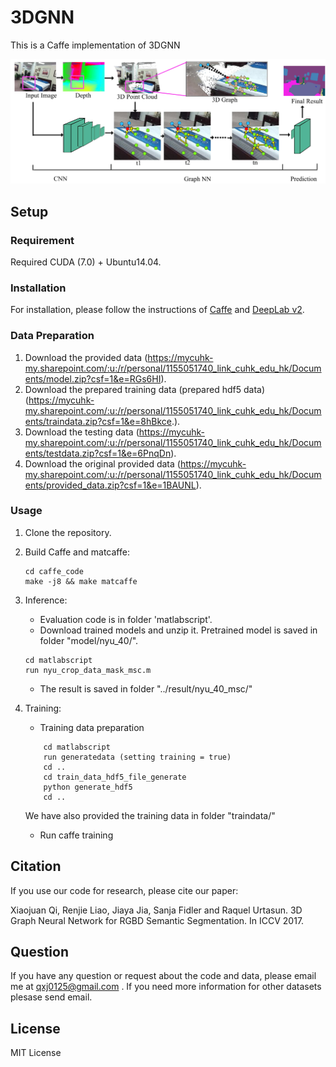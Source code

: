 # 3DGNN
This is a Caffe implementation of 3DGNN 

<img src="./overallpipeline.png"/>

## Setup

### Requirement
Required CUDA (7.0) + Ubuntu14.04.

### Installation

For installation, please follow the instructions of [Caffe](https://github.com/BVLC/caffe) and [DeepLab v2](https://bitbucket.org/aquariusjay/deeplab-public-ver2).

### Data Preparation
1. Download the provided data (https://mycuhk-my.sharepoint.com/:u:/r/personal/1155051740_link_cuhk_edu_hk/Documents/model.zip?csf=1&e=RGs6HI).
2. Download the prepared training data (prepared hdf5 data) (https://mycuhk-my.sharepoint.com/:u:/r/personal/1155051740_link_cuhk_edu_hk/Documents/traindata.zip?csf=1&e=8hBkce.).
3. Download the testing data  (https://mycuhk-my.sharepoint.com/:u:/r/personal/1155051740_link_cuhk_edu_hk/Documents/testdata.zip?csf=1&e=6PnqDn).
4. Download the original provided data (https://mycuhk-my.sharepoint.com/:u:/r/personal/1155051740_link_cuhk_edu_hk/Documents/provided_data.zip?csf=1&e=1BAUNL).

### Usage

1. Clone the repository.

2. Build Caffe and matcaffe:

   ```shell
   cd caffe_code
   make -j8 && make matcaffe
   ```

3. Inference:

   - Evaluation code is in folder 'matlabscript'. 
   - Download trained models and unzip it. Pretrained model is saved in folder "model/nyu_40/". 
   ```shell
   cd matlabscript
   run nyu_crop_data_mask_msc.m
   ```
   - The result is saved in folder "../result/nyu_40_msc/"
4. Training:

   - Training data preparation
   ```shell
       cd matlabscript
       run generatedata (setting training = true)
       cd ..
       cd train_data_hdf5_file_generate
       python generate_hdf5
       cd ..
      ```
      We have also provided the training data in folder "traindata/"
   - Run caffe training


   
## Citation
If you use our code for research, please cite our paper:

Xiaojuan Qi, Renjie Liao, Jiaya Jia, Sanja Fidler and Raquel Urtasun. 3D Graph Neural Network for RGBD Semantic Segmentation. In ICCV 2017.

## Question
If you have any question or request about the code and data, please email me at qxj0125@gmail.com . If you need more information for other datasets plesase send email. 

## License
MIT License
